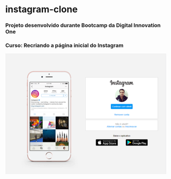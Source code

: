# instagram-clone

### Projeto desenvolvido durante Bootcamp da Digital Innovation One

### Curso: Recriando a página inicial do Instagram

<img width="auto" src="https://github.com/uliwill/instagram-clone/blob/main/print-tela-instagram-clone.png">
